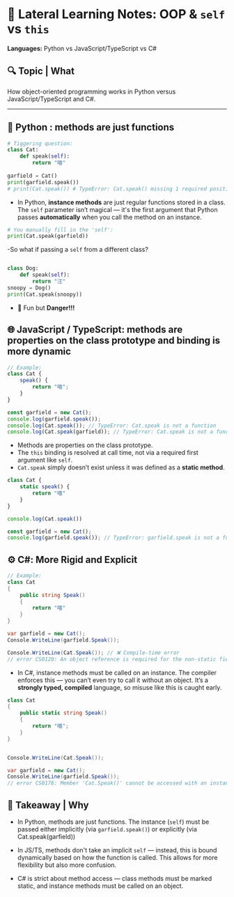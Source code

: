 # 🧠 Lateral Learning Notes: OOP & `self` vs `this`  

**Languages:** Python vs JavaScript/TypeScript vs C#

## 🔍 Topic | What

How object-oriented programming works in Python versus JavaScript/TypeScript and C#.

---

## 🐍 Python : methods are just functions

```python
# Tiggering question:
class Cat:
    def speak(self):
        return "喵"
    
garfield = Cat()
print(garfield.speak())
# print(Cat.speak()) # TypeError: Cat.speak() missing 1 required positional argument: 'self'
```

- In Python, **instance methods** are just regular functions stored in a class. The `self` parameter isn’t magical — it's the first argument that Python passes **automatically** when you call the method on an instance.
  
```python
# You manually fill in the 'self':
print(Cat.speak(garfield))  
```

-So what if passing a `self` from a different class?
  
```python

class Dog:
    def speak(self):
        return "汪"
snoopy = Dog()
print(Cat.speak(snoopy))
```

- 🚨 Fun but **Danger!!!**

## 🌐 JavaScript / TypeScript: methods are properties on the class prototype and binding is more dynamic
  
```javascript
// Example:
class Cat {
    speak() {
        return "喵";
    }
}

const garfield = new Cat();
console.log(garfield.speak());
console.log(Cat.speak()); // TypeError: Cat.speak is not a function
console.log(Cat.speak(garfield)); // TypeError: Cat.speak is not a function
```

- Methods are properties on the class prototype.
- The `this` binding is resolved at call time, not via a required first argument like `self`.
- `Cat.speak` simply doesn’t exist unless it was defined as a **static method**.

```javascript
class Cat {
    static speak() {
        return "喵"
    }
}

console.log(Cat.speak())

const garfield = new Cat();
console.log(garfield.speak()); // TypeError: garfield.speak is not a function
```

## ⚙️ C#: More Rigid and Explicit

```csharp
// Example:
class Cat
{
    public string Speak()
    {
        return "喵"
    }
}

var garfield = new Cat();
Console.WriteLine(garfield.Speak());

Console.WriteLine(Cat.Speak()); // ❌ Compile-time error
// error CS0120: An object reference is required for the non-static field, method, or property 'Cat.Speak()'
```

- In C#, instance methods must be called on an instance. The compiler enforces this — you can’t even try to call it without an object. It’s a **strongly typed, compiled** language, so misuse like this is caught early.

```csharp
class Cat
{
    public static string Speak()
    {
        return "喵";
    }
}


Console.WriteLine(Cat.Speak()); 

var garfield = new Cat();
Console.WriteLine(garfield.Speak());
// error CS0176: Member 'Cat.Speak()' cannot be accessed with an instance reference; qualify it with a type name instead
```

## 🧠 Takeaway | Why

- In Python, methods are just functions. The instance (`self`) must be passed either implicitly (via `garfield.speak()`) or explicitly (via Cat.speak(garfield))

- In JS/TS, methods don't take an implicit `self` — instead, this is bound dynamically based on how the function is called. This allows for more flexibility but also more confusion.
  
- C# is strict about method access — class methods must be marked static, and instance methods must be called on an object.
